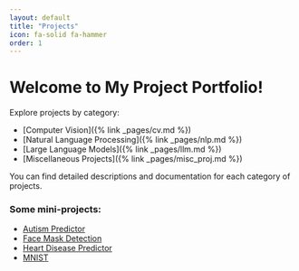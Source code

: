 ```yaml
---
layout: default
title: "Projects"
icon: fa-solid fa-hammer
order: 1
---
```


# Welcome to My Project Portfolio!

Explore projects by category:

- [Computer Vision]({% link _pages/cv.md %})
- [Natural Language Processing]({% link _pages/nlp.md %})
- [Large Language Models]({% link _pages/llm.md %})
- [Miscellaneous Projects]({% link _pages/misc_proj.md %})

You can find detailed descriptions and documentation for each category of projects.

### Some mini-projects:

- [Autism Predictor](https://github.com/Billa-Man/Mini-Projects/tree/main/Autism%20Predictor)
- [Face Mask Detection](https://github.com/Billa-Man/Mini-Projects/tree/main/Face%20Mask%20Detection)
- [Heart Disease Predictor](https://github.com/Billa-Man/Mini-Projects/tree/main/Heart%20Disease%20Predictor)
- [MNIST](https://github.com/Billa-Man/Mini-Projects/tree/main/MNIST)




